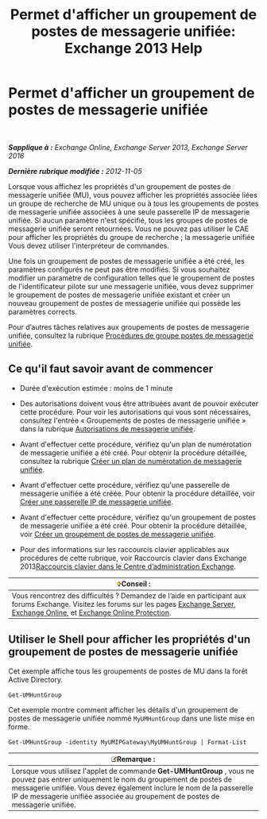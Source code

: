 ﻿---
title: "Permet d'afficher un groupement de postes de messagerie unifiée: Exchange 2013 Help"
TOCTitle: Permet d'afficher un groupement de postes de messagerie unifiée
ms:assetid: f038f7b4-4de9-4373-bd58-09d49e37a3ed
ms:mtpsurl: https://technet.microsoft.com/fr-fr/library/Bb125167(v=EXCHG.150)
ms:contentKeyID: 50555516
ms.date: 05/23/2018
mtps_version: v=EXCHG.150
ms.translationtype: MT
---

# Permet d'afficher un groupement de postes de messagerie unifiée

 

_**Sapplique à :** Exchange Online, Exchange Server 2013, Exchange Server 2016_

_**Dernière rubrique modifiée :** 2012-11-05_

Lorsque vous affichez les propriétés d'un groupement de postes de messagerie unifiée (MU), vous pouvez afficher les propriétés associée liées un groupe de recherche de MU unique ou à tous les groupements de postes de messagerie unifiée associées à une seule passerelle IP de messagerie unifiée. Si aucun paramètre n'est spécifié, tous les groupes de postes de messagerie unifiée seront retournées. Vous ne pouvez pas utiliser le CAE pour afficher les propriétés du groupe de recherche ; la messagerie unifiée Vous devez utiliser l'interpréteur de commandes.

Une fois un groupement de postes de messagerie unifiée a été créé, les paramètres configurés ne peut pas être modifiés. Si vous souhaitez modifier un paramètre de configuration telles que le groupement de postes de l'identificateur pilote sur une messagerie unifiée, vous devez supprimer le groupement de postes de messagerie unifiée existant et créer un nouveau groupement de postes de messagerie unifiée qui possède les paramètres corrects.

Pour d’autres tâches relatives aux groupements de postes de messagerie unifiée, consultez la rubrique [Procédures de groupe postes de messagerie unifiée](um-hunt-group-procedures-exchange-2013-help.md).

## Ce qu'il faut savoir avant de commencer

  - Durée d'exécution estimée : moins de 1 minute

  - Des autorisations doivent vous être attribuées avant de pouvoir exécuter cette procédure. Pour voir les autorisations qui vous sont nécessaires, consultez l'entrée « Groupements de postes de messagerie unifiée » dans la rubrique [Autorisations de messagerie unifiée](unified-messaging-permissions-exchange-2013-help.md).

  - Avant d'effectuer cette procédure, vérifiez qu'un plan de numérotation de messagerie unifiée a été créé. Pour obtenir la procédure détaillée, consultez la rubrique [Créer un plan de numérotation de messagerie unifiée](create-a-um-dial-plan-exchange-2013-help.md).

  - Avant d'effectuer cette procédure, vérifiez qu'une passerelle de messagerie unifiée a été créée. Pour obtenir la procédure détaillée, voir [Créer une passerelle IP de messagerie unifiée](create-a-um-ip-gateway-exchange-2013-help.md).

  - Avant d'effectuer cette procédure, vérifiez qu'un groupement de postes de messagerie unifiée a été créé. Pour obtenir la procédure détaillée, voir [Créer un groupement de postes de messagerie unifiée](create-a-um-hunt-group-exchange-2013-help.md).

  - Pour des informations sur les raccourcis clavier applicables aux procédures de cette rubrique, voir Raccourcis clavier dans Exchange 2013[Raccourcis clavier dans le Centre d’administration Exchange](keyboard-shortcuts-in-the-exchange-admin-center-exchange-online-protection-help.md).

<table>
<thead>
<tr class="header">
<th><img src="images/Bb125224.tip(EXCHG.150).gif" title="Conseil" alt="Conseil" />Conseil :</th>
</tr>
</thead>
<tbody>
<tr class="odd">
<td>Vous rencontrez des difficultés ? Demandez de l’aide en participant aux forums Exchange. Visitez les forums sur les pages <a href="https://go.microsoft.com/fwlink/p/?linkid=60612">Exchange Server</a>, <a href="https://go.microsoft.com/fwlink/p/?linkid=267542">Exchange Online</a>, et <a href="https://go.microsoft.com/fwlink/p/?linkid=285351">Exchange Online Protection</a>.</td>
</tr>
</tbody>
</table>


## Utiliser le Shell pour afficher les propriétés d'un groupement de postes de messagerie unifiée

Cet exemple affiche tous les groupements de postes de MU dans la forêt Active Directory.

    Get-UMHuntGroup

Cet exemple montre comment afficher les détails d'un groupement de postes de messagerie unifiée nommé `MyUMHuntGroup` dans une liste mise en forme.

    Get-UMHuntGroup -identity MyUMIPGateway\MyUMHuntGroup | Format-List

<table>
<thead>
<tr class="header">
<th><img src="images/JJ159664.note(EXCHG.150).gif" title="Remarque" alt="Remarque" />Remarque :</th>
</tr>
</thead>
<tbody>
<tr class="odd">
<td>Lorsque vous utilisez l'applet de commande <strong>Get-UMHuntGroup</strong> , vous ne pouvez pas entrer uniquement le nom du groupement de postes de messagerie unifiée. Vous devez également inclure le nom de la passerelle IP de messagerie unifiée associée au groupement de postes de messagerie unifiée.</td>
</tr>
</tbody>
</table>

